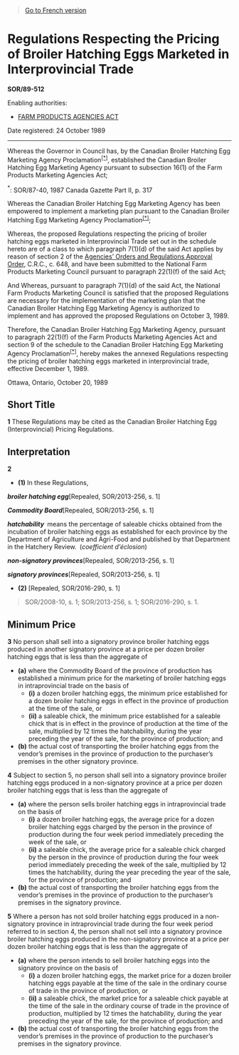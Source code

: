 > [Go to French version](/fr/Règlements/Décrets,%20ordonnances%20et%20règlements%20statutaires/89/512.md)

# Regulations Respecting the Pricing of Broiler Hatching Eggs Marketed in Interprovincial Trade

**SOR/89-512**

Enabling authorities: 
- [FARM PRODUCTS AGENCIES ACT](/en/Acts/Revised%20Statutes%20of%20Canada/F/F-4.md)

Date registered: 24 October 1989

----------

Whereas the Governor in Council has, by the Canadian Broiler Hatching Egg Marketing Agency Proclamation<sup><a href='#fn_SOR-89-512_e_hq_3640'>[*]</a></sup>, established the Canadian Broiler Hatching Egg Marketing Agency pursuant to subsection 16(1) of the Farm Products Marketing Agencies Act;

<a name='fn_SOR-89-512_e_hq_3640'><sup>*</sup></a>: SOR/87-40, 1987 Canada Gazette Part II, p. 317<br />

Whereas the Canadian Broiler Hatching Egg Marketing Agency has been empowered to implement a marketing plan pursuant to the Canadian Broiler Hatching Egg Marketing Agency Proclamation<sup><a href='#fn_SOR-89-512_e_hq_3640'>[*]</a></sup>;

Whereas, the proposed Regulations respecting the pricing of broiler hatching eggs marketed in Interprovincial Trade set out in the schedule hereto are of a class to which paragraph 7(1)(d) of the said Act applies by reason of section 2 of the [Agencies’ Orders and Regulations Approval Order](/en/Regulations/Consolidated%20Regulations%20of%20Canada/601-700/C.R.C.,%20c.%20648.md), C.R.C., c. 648, and have been submitted to the National Farm Products Marketing Council pursuant to paragraph 22(1)(f) of the said Act;

And Whereas, pursuant to paragraph 7(1)(d) of the said Act, the National Farm Products Marketing Council is satisfied that the proposed Regulations are necessary for the implementation of the marketing plan that the Canadian Broiler Hatching Egg Marketing Agency is authorized to implement and has approved the proposed Regulations on October 3, 1989.

Therefore, the Canadian Broiler Hatching Egg Marketing Agency, pursuant to paragraph 22(1)(f) of the Farm Products Marketing Agencies Act and section 9 of the schedule to the Canadian Broiler Hatching Egg Marketing Agency Proclamation<sup><a href='#fn_SOR-89-512_e_hq_3640'>[*]</a></sup>, hereby makes the annexed Regulations respecting the pricing of broiler hatching eggs marketed in interprovincial trade, effective December 1, 1989.

Ottawa, Ontario, October 20, 1989




## Short Title


**1** These Regulations may be cited as the Canadian Broiler Hatching Egg (Interprovincial) Pricing Regulations.




## Interpretation


**2** 

- **(1)** In these Regulations,

***broiler hatching egg***[Repealed, SOR/2013-256, s. 1]

***Commodity Board***[Repealed, SOR/2013-256, s. 1]

***hatchability*** means the percentage of saleable chicks obtained from the incubation of broiler hatching eggs as established for each province by the Department of Agriculture and Agri-Food and published by that Department in the Hatchery Review. (*coefficient d’éclosion*)

***non-signatory provinces***[Repealed, SOR/2013-256, s. 1]

***signatory provinces***[Repealed, SOR/2013-256, s. 1]

- **(2)** [Repealed, SOR/2016-290, s. 1]
> SOR/2008-10, s. 1; SOR/2013-256, s. 1; SOR/2016-290, s. 1.





## Minimum Price


**3** No person shall sell into a signatory province broiler hatching eggs produced in another signatory province at a price per dozen broiler hatching eggs that is less than the aggregate of
- **(a)** where the Commodity Board of the province of production has established a minimum price for the marketing of broiler hatching eggs in intraprovincial trade on the basis of
	- **(i)** a dozen broiler hatching eggs, the minimum price established for a dozen broiler hatching eggs in effect in the province of production at the time of the sale, or
	- **(ii)** a saleable chick, the minimum price established for a saleable chick that is in effect in the province of production at the time of the sale, multiplied by 12 times the hatchability, during the year preceding the year of the sale, for the province of production; and
- **(b)** the actual cost of transporting the broiler hatching eggs from the vendor’s premises in the province of production to the purchaser’s premises in the other signatory province.



**4** Subject to section 5, no person shall sell into a signatory province broiler hatching eggs produced in a non-signatory province at a price per dozen broiler hatching eggs that is less than the aggregate of
- **(a)** where the person sells broiler hatching eggs in intraprovincial trade on the basis of
	- **(i)** a dozen broiler hatching eggs, the average price for a dozen broiler hatching eggs charged by the person in the province of production during the four week period immediately preceding the week of the sale, or
	- **(ii)** a saleable chick, the average price for a saleable chick charged by the person in the province of production during the four week period immediately preceding the week of the sale, multiplied by 12 times the hatchability, during the year preceding the year of the sale, for the province of production; and
- **(b)** the actual cost of transporting the broiler hatching eggs from the vendor’s premises in the province of production to the purchaser’s premises in the signatory province.



**5** Where a person has not sold broiler hatching eggs produced in a non-signatory province in intraprovincial trade during the four week period referred to in section 4, the person shall not sell into a signatory province broiler hatching eggs produced in the non-signatory province at a price per dozen broiler hatching eggs that is less than the aggregate of
- **(a)** where the person intends to sell broiler hatching eggs into the signatory province on the basis of
	- **(i)** a dozen broiler hatching eggs, the market price for a dozen broiler hatching eggs payable at the time of the sale in the ordinary course of trade in the province of production, or
	- **(ii)** a saleable chick, the market price for a saleable chick payable at the time of the sale in the ordinary course of trade in the province of production, multiplied by 12 times the hatchability, during the year preceding the year of the sale, for the province of production; and
- **(b)** the actual cost of transporting the broiler hatching eggs from the vendor’s premises in the province of production to the purchaser’s premises in the signatory province.


